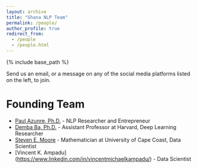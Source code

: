 ```yaml
---
layout: archive
title: "Ghana NLP Team"
permalink: /people/
author_profile: true
redirect_from:
  - /people
  - /people.html
---
```


{% include base_path %}

Send us an email, or a message on any of the social media platforms listed on the left, to join.

Founding Team
======
* [Paul Azunre, Ph.D.](www.azunre.com) - NLP Researcher and Entrepreneur
* [Demba Ba, Ph.D.](http://brain.harvard.edu/?people=demba-ba) - Assistant Professor at Harvard, Deep Learning Researcher
* [Steven E. Moore](https://directory.ucc.edu.gh/p/stephen-moore) - Mathematician at University of Cape Coast, Data Scientist
* [Vincent K. Ampadu] (https://www.linkedin.com/in/vincentmichaelkampadu/) - Data Scientist
